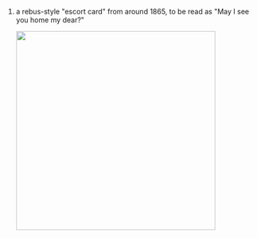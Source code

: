 1. a rebus-style "escort card" from around 1865, to be read as "May I see you home my dear?"

	<img src="https://upload.wikimedia.org/wikipedia/commons/0/00/Rebus_escort_card.jpg" width="400" />